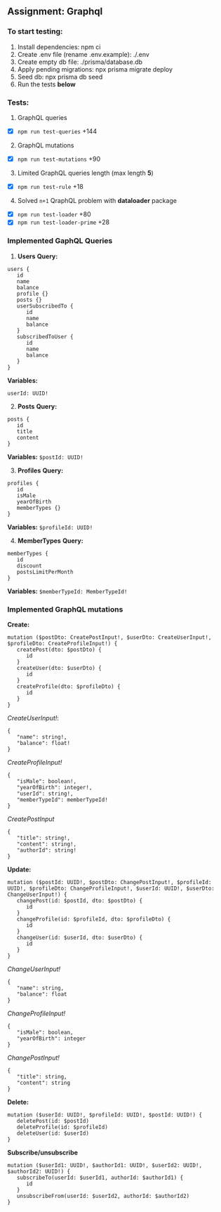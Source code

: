 ## Assignment: Graphql

### To start testing:

1. Install dependencies: npm ci
2. Create .env file (rename .env.example): ./.env
3. Create empty db file: ./prisma/database.db
4. Apply pending migrations: npx prisma migrate deploy
5. Seed db: npx prisma db seed
6. Run the tests **below**

### Tests:

1. GraphQL queries

- [x] `npm run test-queries` +144

2. GraphQL mutations

- [x] `npm run test-mutations` +90

3. Limited GraphQL queries length (max length **5**)

- [x] `npm run test-rule` +18

4. Solved `n+1` QraphQL problem with **dataloader** package

- [x] `npm run test-loader` +80
- [x] `npm run test-loader-prime` +28

### Implemented GaphQL Queries

1. **Users**
   **Query:**

```
users {
   id
   name
   balance
   profile {}
   posts {}
   userSubscribedTo {
      id
      name
      balance
   }
   subscribedToUser {
      id
      name
      balance
   }
}
```

**Variables:**

`userId: UUID!`

2. **Posts**
   **Query:**

```
posts {
   id
   title
   content
}
```

**Variables:**
`$postId: UUID!`

3. **Profiles**
   **Query:**

```
profiles {
   id
   isMale
   yearOfBirth
   memberTypes {}
}
```

**Variables:**
`$profileId: UUID!`

4. **MemberTypes**
   **Query:**

```
memberTypes {
   id
   discount
   postsLimitPerMonth
}
```

**Variables:**
`$memberTypeId: MemberTypeId!`

### Implemented GraphQL mutations

**Create:**

```
mutation ($postDto: CreatePostInput!, $userDto: CreateUserInput!, $profileDto: CreateProfileInput!) {
   createPost(dto: $postDto) {
      id
   }
   createUser(dto: $userDto) {
      id
   }
   createProfile(dto: $profileDto) {
      id
   }
}
```

_CreateUserInput!_:

```
{
   "name": string!,
   "balance": float!
}
```

_CreateProfileInput!_

```
{
   "isMale": boolean!,
   "yearOfBirth": integer!,
   "userId": string!,
   "memberTypeId": memberTypeId!
}
```

_CreatePostInput_

```
{
   "title": string!,
   "content": string!,
   "authorId": string!
}
```

**Update:**

```
mutation ($postId: UUID!, $postDto: ChangePostInput!, $profileId: UUID!, $profileDto: ChangeProfileInput!, $userId: UUID!, $userDto: ChangeUserInput!) {
   changePost(id: $postId, dto: $postDto) {
      id
   }
   changeProfile(id: $profileId, dto: $profileDto) {
      id
   }
   changeUser(id: $userId, dto: $userDto) {
      id
   }
}
```

_ChangeUserInput!_

```
{
   "name": string,
   "balance": float
}
```

_ChangeProfileInput!_

```
{
   "isMale": boolean,
   "yearOfBirth": integer
}
```

_ChangePostInput!_

```
{
   "title": string,
   "content": string
}
```

**Delete:**

```
mutation ($userId: UUID!, $profileId: UUID!, $postId: UUID!) {
   deletePost(id: $postId)
   deleteProfile(id: $profileId)
   deleteUser(id: $userId)
}
```

**Subscribe/unsubscribe**

```
mutation ($userId1: UUID!, $authorId1: UUID!, $userId2: UUID!, $authorId2: UUID!) {
   subscribeTo(userId: $userId1, authorId: $authorId1) {
      id
   }
   unsubscribeFrom(userId: $userId2, authorId: $authorId2)
}
```
